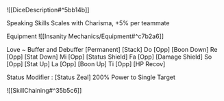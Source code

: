 ![[DiceDescription#^5bb14b]]

Speaking Skills
Scales with Charisma, +5% per teammate

Equipment
![[Insanity Mechanics/Equipment#^c7b2a6]]

Love ~ Buffer and Debuffer	[Permanent] [Stack]
Do	[Opp]		[Boon Down]
Re 	[Opp]		[Stat Down]
Mi	[Opp]		[Status Shield]
Fa 	[Opp]		[Damage Shield]
So	[Opp]		[Stat Up]
La	[Opp]		[Boon Up]
Ti	[Opp]		[HP Recov]

Status Modifier : [Status Zeal] 200% Power to Single Target

![[SkillChaining#^35b5c6]]